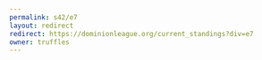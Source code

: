 ```yaml
---
permalink: s42/e7
layout: redirect
redirect: https://dominionleague.org/current_standings?div=e7
owner: truffles
---
```

